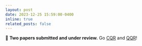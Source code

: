 ```yaml
---
layout: post
date: 2023-12-25 15:59:00-0400
inline: true
related_posts: false
---
```


📝 **Two papers submitted and under review.** Go [CQR](https://arxiv.org/abs/2312.10283) and [QQR](https://arxiv.org/abs/2308.15336)!
